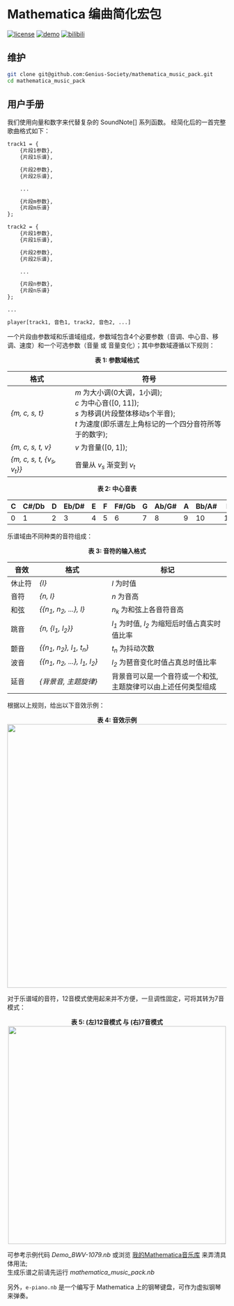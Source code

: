 # Mathematica 编曲简化宏包
[![license](https://img.shields.io/badge/license-CC_BY_NC_SA-74c853.svg)](https://github.com/Genius-Society/mathematica_music_pack/blob/main/LICENSE)
[![demo](https://img.shields.io/badge/web-mathmusic-dd1100.svg)](https://mathmusic.netlify.app)
[![bilibili](https://img.shields.io/badge/bilibili-BV14krgYJEJU-fc8bab.svg)](https://www.bilibili.com/video/BV14krgYJEJU)

## 维护
```bash
git clone git@github.com:Genius-Society/mathematica_music_pack.git
cd mathematica_music_pack
```

## 用户手册
我们使用向量和数字来代替复杂的 SoundNote[] 系列函数。 经简化后的一首完整歌曲格式如下：

```txt
track1 = {
    {片段1参数},
    {片段1乐谱},

    {片段2参数},
    {片段2乐谱},

    ...

    {片段m参数},
    {片段m乐谱}
};

track2 = {
    {片段1参数},
    {片段1乐谱},

    {片段2参数},
    {片段2乐谱},

    ...

    {片段n参数},
    {片段n乐谱}
};

...

player[track1, 音色1, track2, 音色2, ...]
```

一个片段由参数域和乐谱域组成，参数域包含4个必要参数（音调、中心音、移调、速度）和一个可选参数（音量 或 音量变化）；其中参数域遵循以下规则：

<div align=center><b>表 1: 参数域格式</b><br></div>

| <div style="width:120px;">格式</div>           | 符号                                                                                                                                                 |
| ---------------------------------------------- | ---------------------------------------------------------------------------------------------------------------------------------------------------- |
| *{m, c, s, t}*                                 | *m* 为大小调(0大调，1小调);<br>*c* 为中心音([0, 11]);<br>*s* 为移调(片段整体移动s个半音);<br>*t* 为速度(即乐谱左上角标记的一个四分音符所等于的数字); |
| *{m, c, s, t, v}*                              | *v* 为音量([0, 1]);                                                                                                                                  |
| *{m, c, s, t, {v<sub>s</sub>, v<sub>t</sub>}}* | 音量从 *v<sub>s</sub>* 渐变到 *v<sub>t</sub>*                                                                                                        |

<div align=center><b>表 2: 中心音表</b><br></div>

| C   | C#/Db | D   | Eb/D# | E   | F   | F#/Gb | G   | Ab/G# | A   | Bb/A# | B   |
| --- | ----- | --- | ----- | --- | --- | ----- | --- | ----- | --- | ----- | --- |
| 0   | 1     | 2   | 3     | 4   | 5   | 6     | 7   | 8     | 9   | 10    | 11  |

乐谱域由不同种类的音符组成：

<div align=center><b>表 3: 音符的输入格式</b><br></div>

| 音效                                  | 格式                                                                  | 标记                                                               |
| ------------------------------------- | --------------------------------------------------------------------- | ------------------------------------------------------------------ |
| <div style="width:50px;">休止符</div> | *{l}*                                                                 | *l* 为时值                                                         |
| 音符                                  | *{n, l}*                                                              | *n* 为音高                                                         |
| 和弦                                  | *{{n<sub>1</sub>, n<sub>2</sub>, ...}, l}*                            | *n<sub>k</sub>* 为和弦上各音符音高                                 |
| 跳音                                  | *{n, {l<sub>1</sub>, l<sub>2</sub>}}*                                 | *l<sub>1</sub>* 为时值, *l<sub>2</sub>* 为缩短后时值占真实时值比率 |
| 颤音                                  | *{{n<sub>1</sub>, n<sub>2</sub>}, l<sub>1</sub>, t<sub>n</sub>}*      | *t<sub>n</sub>* 为抖动次数                                         |
| 波音                                  | *{{n<sub>1</sub>, n<sub>2</sub>, ...}, l<sub>1</sub>, l<sub>2</sub>}* | *l<sub>2</sub>* 为琶音变化时值占真总时值比率                       |
| 延音                                  | <div style="width:150px;">*{背景音, 主题旋律}*</div>                  | 背景音可以是一个音符或一个和弦, 主题旋律可以由上述任何类型组成     |

根据以上规则，给出以下音效示例：

<div align=center>
    <b>表 4: 音效示例</b><br>
    <img width="605" src="https://user-images.githubusercontent.com/20459298/233112536-f5b900e8-8201-4e9b-9672-43f99b2979f3.PNG"/>
</div>

对于乐谱域的音符，12音模式使用起来并不方便，一旦调性固定，可将其转为7音模式：

<div align=center>
    <b>表 5: (左)12音模式 与 (右)7音模式</b><br>
    <img width="500" src="https://user-images.githubusercontent.com/20459298/233112569-3efd5cb1-87c3-44a6-b74b-357104055dd3.png"/>
</div>

可参考示例代码 _Demo_BWV-1079.nb_ 或浏览 <a href="https://mathmusic.netlify.app" target="_blank">我的Mathematica音乐库</a> 来弄清具体用法;<br>生成乐谱之前请先运行 _mathematica_music_pack.nb_

另外，`e-piano.nb` 是一个编写于 Mathematica 上的钢琴键盘，可作为虚拟钢琴来弹奏。
